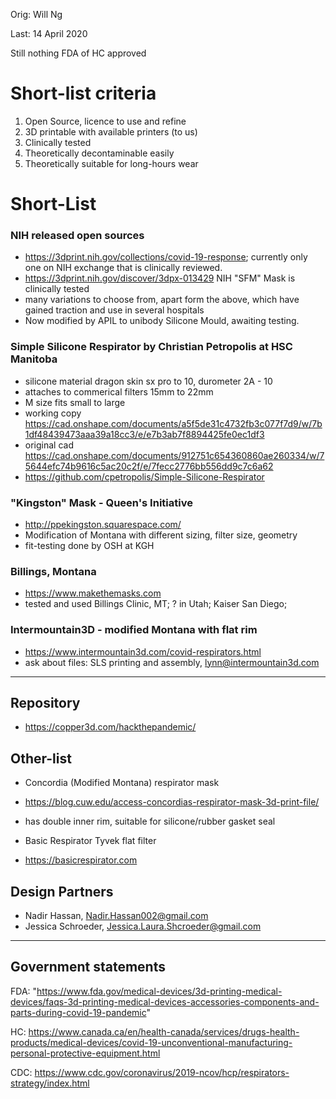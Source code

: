 Orig: Will Ng

Last: 14 April 2020

Still nothing FDA of HC approved

# Short-list criteria
1) Open Source, licence to use and refine
2) 3D printable with available printers (to us)
3) Clinically tested 
4) Theoretically decontaminable easily
5) Theoretically suitable for long-hours wear

# Short-List
### NIH released open sources
- https://3dprint.nih.gov/collections/covid-19-response; currently only one on NIH exchange that is clinically reviewed.
- https://3dprint.nih.gov/discover/3dpx-013429 NIH "SFM" Mask is clinically tested
- many variations to choose from, apart form the above, which have gained traction and use in several hospitals
- Now modified by APIL to unibody Silicone Mould, awaiting testing.

### Simple Silicone Respirator by Christian Petropolis at HSC Manitoba
- silicone material dragon skin sx pro to 10, durometer 2A - 10
- attaches to commerical filters 15mm to 22mm
- M size fits small to large
- working copy https://cad.onshape.com/documents/a5f5de31c4732fb3c077f7d9/w/7b1df48439473aaa39a18cc3/e/e7b3ab7f8894425fe0ec1df3
- original cad https://cad.onshape.com/documents/912751c654360860ae260334/w/75644efc74b9616c5ac20c2f/e/7fecc2776bb556dd9c7c6a62
- https://github.com/cpetropolis/Simple-Silicone-Respirator

### "Kingston" Mask - Queen's Initiative
- http://ppekingston.squarespace.com/
- Modification of Montana with different sizing, filter size, geometry
- fit-testing done by OSH at KGH

### Billings, Montana
- https://www.makethemasks.com
- tested and used Billings Clinic, MT; ? in Utah; Kaiser San Diego;

### Intermountain3D - modified Montana with flat rim
- https://www.intermountain3d.com/covid-respirators.html
- ask about files: SLS printing and assembly, lynn@intermountain3d.com

_____
## Repository
- https://copper3d.com/hackthepandemic/

## Other-list
- Concordia (Modified Montana) respirator mask
- https://blog.cuw.edu/access-concordias-respirator-mask-3d-print-file/
- has double inner rim, suitable for silicone/rubber gasket seal

- Basic Respirator Tyvek flat filter
- https://basicrespirator.com

## Design Partners
- Nadir Hassan, Nadir.Hassan002@gmail.com
- Jessica Schroeder, Jessica.Laura.Shcroeder@gmail.com
_____

## Government statements
FDA:
"https://www.fda.gov/medical-devices/3d-printing-medical-devices/faqs-3d-printing-medical-devices-accessories-components-and-parts-during-covid-19-pandemic"

HC: 
https://www.canada.ca/en/health-canada/services/drugs-health-products/medical-devices/covid-19-unconventional-manufacturing-personal-protective-equipment.html

CDC: 
https://www.cdc.gov/coronavirus/2019-ncov/hcp/respirators-strategy/index.html

